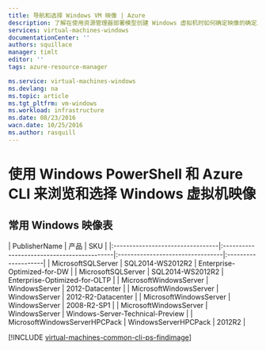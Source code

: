 ```yaml
---
title: 导航和选择 Windows VM 映像 | Azure
description: 了解在使用资源管理器部署模型创建 Windows 虚拟机时如何确定映像的确定发布者、产品和 SKU。
services: virtual-machines-windows
documentationCenter: ''
authors: squillace
manager: timlt
editor: ''
tags: azure-resource-manager

ms.service: virtual-machines-windows
ms.devlang: na
ms.topic: article
ms.tgt_pltfrm: vm-windows
ms.workload: infrastructure
ms.date: 08/23/2016
wacn.date: 10/25/2016
ms.author: rasquill
---
```


# 使用 Windows PowerShell 和 Azure CLI 来浏览和选择 Windows 虚拟机映像

## 常用 Windows 映像表

| PublisherName | 产品 | SKU |
|:---------------------------------|:-------------------------------------------|:---------------------------------|:--------------------|
| MicrosoftSQLServer               | SQL2014-WS2012R2                           | Enterprise-Optimized-for-DW      |
| MicrosoftSQLServer               | SQL2014-WS2012R2                           | Enterprise-Optimized-for-OLTP    |
| MicrosoftWindowsServer           | WindowsServer                              | 2012-Datacenter               |
| MicrosoftWindowsServer           | WindowsServer                              | 2012-R2-Datacenter |
| MicrosoftWindowsServer           | WindowsServer                              | 2008-R2-SP1 |
| MicrosoftWindowsServer           | WindowsServer                              | Windows-Server-Technical-Preview |
| MicrosoftWindowsServerHPCPack    | WindowsServerHPCPack                       | 2012R2                           |

[!INCLUDE [virtual-machines-common-cli-ps-findimage](../../includes/virtual-machines-common-cli-ps-findimage.md)]

<!---HONumber=Mooncake_0118_2016-->